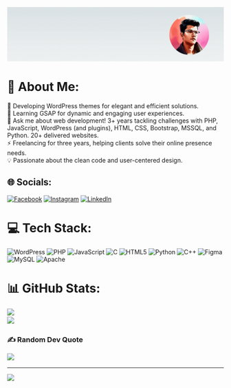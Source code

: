 <img src="https://raw.githubusercontent.com/Deadpool608/Deadpool608/refs/heads/main/dv%20banner.gif" style=" margin:auto;" >

# 💫 About Me:
🔭 Developing WordPress themes for elegant and efficient solutions.<br>🌱 Learning GSAP for dynamic and engaging user experiences.<br>💬 Ask me about web development! 3+ years tackling challenges with PHP, JavaScript, WordPress (and plugins), HTML, CSS, Bootstrap, MSSQL, and Python. 20+ delivered websites.<br>⚡ Freelancing for three years, helping clients solve their online presence needs.<br>💡 Passionate about the clean code and user-centered design.


## 🌐 Socials:
[![Facebook](https://img.shields.io/badge/Facebook-%231877F2.svg?logo=Facebook&logoColor=white)](https://facebook.com/https://www.facebook.com/profile.php?id=100024013084968) [![Instagram](https://img.shields.io/badge/Instagram-%23E4405F.svg?logo=Instagram&logoColor=white)](https://instagram.com/https://www.instagram.com/__mr_dipu__/) [![LinkedIn](https://img.shields.io/badge/LinkedIn-%230077B5.svg?logo=linkedin&logoColor=white)](https://linkedin.com/in/www.linkedin.com/in/dipak-chaudhari-855252217) 

# 💻 Tech Stack:
![WordPress](https://img.shields.io/badge/WordPress-%23117AC9.svg?style=plastic&logo=WordPress&logoColor=white) ![PHP](https://img.shields.io/badge/php-%23777BB4.svg?style=plastic&logo=php&logoColor=white)  ![JavaScript](https://img.shields.io/badge/javascript-%23323330.svg?style=plastic&logo=javascript&logoColor=%23F7DF1E) ![C](https://img.shields.io/badge/c-%2300599C.svg?style=plastic&logo=c&logoColor=white) ![HTML5](https://img.shields.io/badge/html5-%23E34F26.svg?style=plastic&logo=html5&logoColor=white) ![Python](https://img.shields.io/badge/python-3670A0?style=plastic&logo=python&logoColor=ffdd54) ![C++](https://img.shields.io/badge/c++-%2300599C.svg?style=plastic&logo=c%2B%2B&logoColor=white) ![Figma](https://img.shields.io/badge/figma-%23F24E1E.svg?style=plastic&logo=figma&logoColor=white) ![MySQL](https://img.shields.io/badge/mysql-4479A1.svg?style=plastic&logo=mysql&logoColor=white) ![Apache](https://img.shields.io/badge/apache-%23D42029.svg?style=plastic&logo=apache&logoColor=white) 
# 📊 GitHub Stats:
![](https://github-readme-streak-stats.herokuapp.com/?user=deadpool608&theme=dark&hide_border=false)<br/>
![](https://github-readme-stats.vercel.app/api/top-langs/?username=deadpool608&theme=dark&hide_border=false&include_all_commits=false&count_private=true&layout=compact)


### ✍️ Random Dev Quote
![](https://quotes-github-readme.vercel.app/api?type=horizontal&theme=radical)


---
[![](https://visitcount.itsvg.in/api?id=deadpool608&icon=4&color=13)](https://visitcount.itsvg.in)

  
